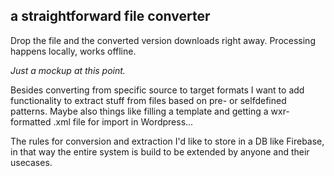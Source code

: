 ## a straightforward file converter
Drop the file and the converted version downloads right away. Processing happens locally, works offline.

*Just a mockup at this point.*

Besides converting from specific source to target formats I want to add functionality to extract stuff from files based on pre- or selfdefined patterns. Maybe also things like filling a template and getting a wxr-formatted .xml file for import in Wordpress...

The rules for conversion and extraction I'd like to store in a DB like Firebase, in that way the entire system is build to be extended by anyone and their usecases.
